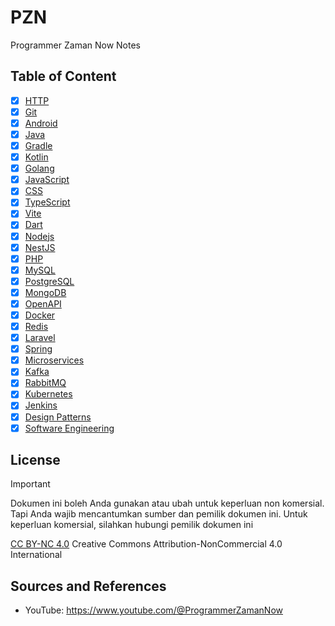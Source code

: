 # PZN

Programmer Zaman Now Notes

## Table of Content

- [x] [HTTP](HTTP)
- [x] [Git](Git)
- [x] [Android](Android)
- [x] [Java](Java)
- [x] [Gradle](Gradle)
- [x] [Kotlin](Kotlin)
- [x] [Golang](Golang)
- [x] [JavaScript](JavaScript)
- [x] [CSS](CSS)
- [x] [TypeScript](TypeScript)
- [x] [Vite](Vite)
- [x] [Dart](Dart)
- [x] [Nodejs](Nodejs)
- [x] [NestJS](NestJS)
- [x] [PHP](PHP)
- [x] [MySQL](MySQL)
- [x] [PostgreSQL](PostgreSQL)
- [x] [MongoDB](MongoDB)
- [x] [OpenAPI](OpenAPI)
- [x] [Docker](Docker)
- [x] [Redis](Redis)
- [x] [Laravel](Laravel)
- [x] [Spring](Spring)
- [x] [Microservices](Microservices)
- [x] [Kafka](Kafka)
- [x] [RabbitMQ](RabbitMQ)
- [x] [Kubernetes](Kubernetes)
- [x] [Jenkins](Jenkins)
- [x] [Design Patterns](Design%20Patterns)
- [x] [Software Engineering](Software%20Engineering)

## License

> [!IMPORTANT]
> Dokumen ini boleh Anda gunakan atau ubah untuk keperluan non komersial.
> Tapi Anda wajib mencantumkan sumber dan pemilik dokumen ini.
> Untuk keperluan komersial, silahkan hubungi pemilik dokumen ini

[CC BY-NC 4.0](LICENSE) Creative Commons Attribution-NonCommercial 4.0 International

## Sources and References

- YouTube: <https://www.youtube.com/@ProgrammerZamanNow>
